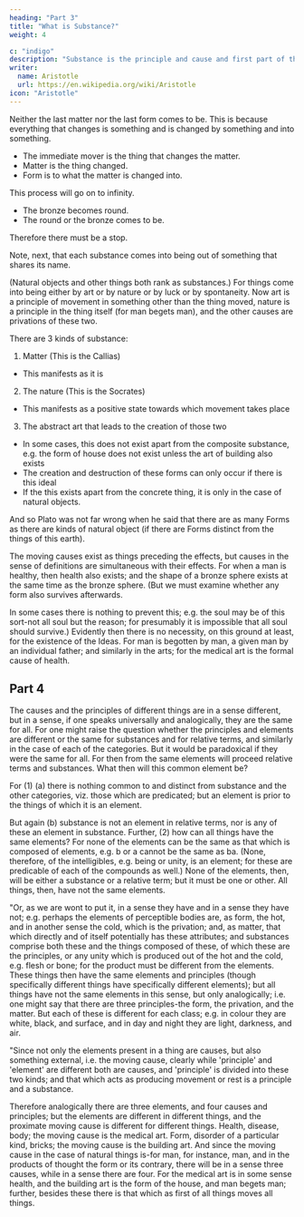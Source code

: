 ```yaml
---
heading: "Part 3"
title: "What is Substance?"
weight: 4

c: "indigo"
description: "Substance is the principle and cause and first part of the universe, if the universe is a whole"
writer:
  name: Aristotle 
  url: https://en.wikipedia.org/wiki/Aristotle
icon: "Aristotle"
---
```



Neither the last matter nor the last form comes to be. This is because everything that changes is something and is changed by something and into something.

- The immediate mover is the thing that changes the matter.  
- Matter is the thing changed.
- Form is to what the matter is changed into. 

This process will go on to infinity. 
- The bronze becomes round. 
- The round or the bronze comes to be. 

Therefore there must be a stop.

Note, next, that each substance comes into being out of something that shares its name. 

(Natural objects and other things both rank as substances.) For things come into being either by art or by nature or by luck or by spontaneity. Now art is a principle of movement in something other than the thing moved, nature is a principle in the thing itself (for man begets man), and the other causes are privations of these two.

There are 3 kinds of substance:

1. Matter (This is the Callias)
  - This manifests as it is <!-- , which is a 'this' in appearance (for all things that are characterized by contact and not, by organic unity are matter and substratum, e.g. fire, flesh, head; for these are all matter, and the last matter is the matter of that which is in the full sense substance); --> 
2. The nature (This is the Socrates)
  - This manifests as a positive state towards which movement takes place

3. The abstract art that leads to the creation of those two
  <!-- particular substance which is composed of these two, e.g. Socrates or Callias -->
  - In some cases, this does not exist apart from the composite substance, e.g. the form of house does not exist unless the art of building also exists
  - The creation and destruction of these forms can only occur if there is this ideal<!--  art. , but it is in another way that the house apart from its matter, and health, and all ideals of art, exist and do not exist);  -->
  - If the this exists apart from the concrete thing, it is only in the case of natural objects. 

And so Plato was not far wrong when he said that there are as many Forms as there are kinds of natural object (if there are Forms distinct from the things of this earth). 

The moving causes exist as things preceding the effects, but causes in the sense of definitions are simultaneous with their effects. For when a man is healthy, then health also exists; and the shape of a bronze sphere exists at the same time as the bronze sphere. (But we must examine whether any form also survives afterwards. 

In some cases there is nothing to prevent this; e.g. the soul may be of this sort-not all soul but the reason; for presumably it is impossible that all soul should survive.) Evidently then there is no necessity, on this ground at least, for the existence of the Ideas. For man is begotten by man, a given man by an individual father; and similarly in the arts; for the medical art is the formal cause of health.


## Part 4

The causes and the principles of different things are in a sense different, but in a sense, if one speaks universally and analogically, they are the same for all. For one might raise the question whether the principles and elements are different or the same for substances and for relative terms, and similarly in the case of each of the categories. But it would be paradoxical if they were the same for all. For then from the same elements will proceed relative terms and substances. What then will this common element be? 

For (1) (a) there is nothing common to and distinct from substance and the other categories, viz. those which are predicated; but an element is prior to the things of which it is an element. 

But again (b) substance is not an element in relative terms, nor is any of these an element in substance. Further, (2) how can all things have the same elements? For none of the elements can be the same as that which is composed of elements, e.g. b or a cannot be the same as ba. (None, therefore, of the intelligibles, e.g. being or unity, is an element; for these are predicable of each of the compounds as well.) None of the elements, then, will be either a substance or a relative term; but it must be one or other. All things, then, have not the same elements.

"Or, as we are wont to put it, in a sense they have and in a sense they have not; e.g. perhaps the elements of perceptible bodies are, as form, the hot, and in another sense the cold, which is the privation; and, as matter, that which directly and of itself potentially has these attributes; and substances comprise both these and the things composed of these, of which these are the principles, or any unity which is produced out of the hot and the cold, e.g. flesh or bone; for the product must be different from the elements. These things then have the same elements and principles (though specifically different things have specifically different elements); but all things have not the same elements in this sense, but only analogically; i.e. one might say that there are three principles-the form, the privation, and the matter. But each of these is different for each class; e.g. in colour they are white, black, and surface, and in day and night they are light, darkness, and air.

"Since not only the elements present in a thing are causes, but also something external, i.e. the moving cause, clearly while 'principle' and 'element' are different both are causes, and 'principle' is divided into these two kinds; and that which acts as producing movement or rest is a principle and a substance. 

Therefore analogically there are three elements, and four causes and principles; but the elements are different in different things, and the proximate moving cause is different for different things. Health, disease, body; the moving cause is the medical art. Form, disorder of a particular kind, bricks; the moving cause is the building art. And since the moving cause in the case of natural things is-for man, for instance, man, and in the products of thought the form or its contrary, there will be in a sense three causes, while in a sense there are four. For the medical art is in some sense health, and the building art is the form of the house, and man begets man; further, besides these there is that which as first of all things moves all things.





